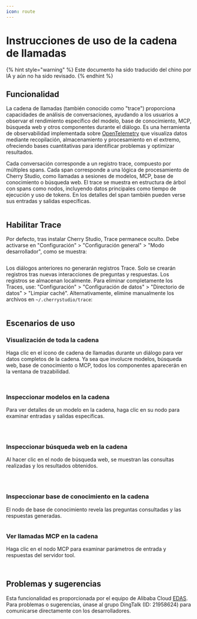 ```yaml
---
icon: route
---
```

# Instrucciones de uso de la cadena de llamadas


{% hint style="warning" %}
Este documento ha sido traducido del chino por IA y aún no ha sido revisado.
{% endhint %}




## Funcionalidad

La cadena de llamadas (también conocido como "trace") proporciona capacidades de análisis de conversaciones, ayudando a los usuarios a observar el rendimiento específico del modelo, base de conocimiento, MCP, búsqueda web y otros componentes durante el diálogo. Es una herramienta de observabilidad implementada sobre [OpenTelemetry](https://opentelemetry.io/docs/languages/js/) que visualiza datos mediante recopilación, almacenamiento y procesamiento en el extremo, ofreciendo bases cuantitativas para identificar problemas y optimizar resultados.

Cada conversación corresponde a un registro trace, compuesto por múltiples spans. Cada span corresponde a una lógica de procesamiento de Cherry Studio, como llamadas a sesiones de modelos, MCP, base de conocimiento o búsqueda web. El trace se muestra en estructura de árbol con spans como nodos, incluyendo datos principales como tiempo de ejecución y uso de tokens. En los detalles del span también pueden verse sus entradas y salidas específicas.

<figure><img src="../.gitbook/assets/trace2.gif" alt=""><figcaption></figcaption></figure>

## Habilitar Trace

Por defecto, tras instalar Cherry Studio, Trace permanece oculto. Debe activarse en "Configuración" > "Configuración general" > "Modo desarrollador", como se muestra:

<figure><img src="../.gitbook/assets/image (84).png" alt=""><figcaption></figcaption></figure>

Los diálogos anteriores no generarán registros Trace. Solo se crearán registros tras nuevas interacciones de preguntas y respuestas. Los registros se almacenan localmente. Para eliminar completamente los Traces, use: "Configuración" > "Configuración de datos" > "Directorio de datos" > "Limpiar caché". Alternativamente, elimine manualmente los archivos en `~/.cherrystudio/trace`:

<figure><img src="../.gitbook/assets/image (85).png" alt=""><figcaption></figcaption></figure>

## Escenarios de uso

### Visualización de toda la cadena

Haga clic en el icono de cadena de llamadas durante un diálogo para ver datos completos de la cadena. Ya sea que involucre modelos, búsqueda web, base de conocimiento o MCP, todos los componentes aparecerán en la ventana de trazabilidad.

<figure><img src="../.gitbook/assets/image (1) (1).png" alt=""><figcaption></figcaption></figure>

<figure><img src="../.gitbook/assets/image (86).png" alt=""><figcaption></figcaption></figure>

### Inspeccionar modelos en la cadena

Para ver detalles de un modelo en la cadena, haga clic en su nodo para examinar entradas y salidas específicas.

<figure><img src="../.gitbook/assets/image (87).png" alt=""><figcaption></figcaption></figure>

<figure><img src="../.gitbook/assets/image (88).png" alt=""><figcaption></figcaption></figure>

<figure><img src="../.gitbook/assets/image (89).png" alt=""><figcaption></figcaption></figure>

### Inspeccionar búsqueda web en la cadena

Al hacer clic en el nodo de búsqueda web, se muestran las consultas realizadas y los resultados obtenidos.

<figure><img src="../.gitbook/assets/image (2) (1).png" alt=""><figcaption></figcaption></figure>

<figure><img src="../.gitbook/assets/image (150).png" alt=""><figcaption></figcaption></figure>

<figure><img src="../.gitbook/assets/image (151).png" alt=""><figcaption></figcaption></figure>

### Inspeccionar base de conocimiento en la cadena

El nodo de base de conocimiento revela las preguntas consultadas y las respuestas generadas.

<figure><img src="../.gitbook/assets/image (152).png" alt=""><figcaption></figcaption></figure>

### Ver llamadas MCP en la cadena

Haga clic en el nodo MCP para examinar parámetros de entrada y respuestas del servidor tool.

<figure><img src="../.gitbook/assets/image (153).png" alt=""><figcaption></figcaption></figure>

<figure><img src="../.gitbook/assets/image (154).png" alt=""><figcaption></figcaption></figure>

## Problemas y sugerencias

Esta funcionalidad es proporcionada por el equipo de Alibaba Cloud [EDAS](https://www.aliyun.com/product/edas). Para problemas o sugerencias, únase al grupo DingTalk (ID: 21958624) para comunicarse directamente con los desarrolladores.